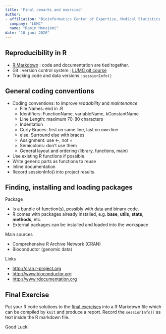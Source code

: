 ```yaml
---
title: 'Final remarks and exercise'
author:
- affiliation: "Bioinformatics Center of Expertise, Medical Statistics & Bioinformatics, LUMC"
  company: "LUMC"
  name: "Ramin Monajemi"
date: "10 juni 2020"
---
```




## Reproducibility in R 

  - [R Markdown](http://rmarkdown.rstudio.com/) : code and documentation are tied together.
  - Git : version control system ; [LUMC git course](https://git.lumc.nl/courses/gitcourse) 
  - Tracking code and data versions : `sessionInfo()` 
  
## General coding conventions 

  - Coding conventions: to improve *readability* and *maintenance*
    - File Names: end in .R
    - Identifiers: FunctionName, variableName, kConstantName
    - Line Length: maximum 70-80 characters
    - Indentation
    - Curly Braces: first on same line, last on own line
    - else: Surround else with braces
    - Assignment: use <-, not =
    - Semicolons: don't use them
    - General layout and ordering  (library, functions, main)
  - Use existing R functions if possible.
  - Write generic parts as functions to reuse
  - Inline documentation
  - Record sessionInfo() into project results. 

## Finding, installing and loading packages

Package

  - Is a bundle of function(s), possibly with data and binary code.
  - R comes with packages already installed, e.g. **base**, **utils**, **stats**, **methods**, etc.
  - External packages can be installed and loaded into the workspace 

Main sources

  - Comprehensive R Archive Network (CRAN)
  - Bioconductor (genomic data) 

Links

  - http://cran.r-project.org
  - http://www.bioconductor.org
  - http://www.rdocumentation.org


## Final Exercise

Put your R code solutions to the [final exercises](final.tasks.nocode.html) into a R Markdown file which can be compiled by `knit` and produce a report. Record the `sessionInfo()` as text inside the R markdown file. 

Good Luck!  


